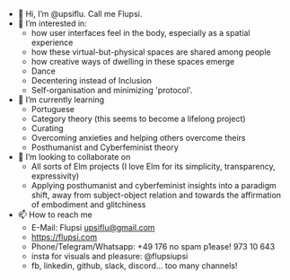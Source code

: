 - 👋 Hi, I’m @upsiflu. Call me Flupsi.
- 👀 I’m interested in:
   - how user interfaces feel in the body, especially as a spatial experience
   - how these virtual-but-physical spaces are shared among people
   - how creative ways of dwelling in these spaces emerge
   - Dance
   - Decentering instead of Inclusion
   - Self-organisation and minimizing 'protocol'.
- 🌱 I’m currently learning
   - Portuguese
   - Category theory (this seems to become a lifelong project)
   - Curating
   - Overcoming anxieties and helping others overcome theirs
   - Posthumanist and Cyberfeminist theory
- 💞️ I’m looking to collaborate on
   - All sorts of Elm projects (I love Elm for its simplicity, transparency, expressivity)
   - Applying posthumanist and cyberfeminist insights into a paradigm shift, away from subject-object relation and towards the affirmation of embodiment and glitchiness
- 📫 How to reach me
   - E-Mail: Flupsi <upsiflu@gmail.com>
   - https://flupsi.com
   - Phone/Telegram/Whatsapp: +49 176 no spam p1ease! 973 10 643
   - insta for visuals and pleasure: @flupsiupsi
   - fb, linkedin, github, slack, discord... too many channels!

<!---
upsiflu/upsiflu is a ✨ special ✨ repository because its `README.md` (this file) appears on your GitHub profile.
You can click the Preview link to take a look at your changes.
--->
